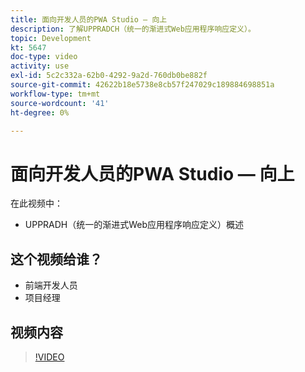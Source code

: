 ```yaml
---
title: 面向开发人员的PWA Studio — 向上
description: 了解UPPRADCH（统一的渐进式Web应用程序响应定义）。
topic: Development
kt: 5647
doc-type: video
activity: use
exl-id: 5c2c332a-62b0-4292-9a2d-760db0be882f
source-git-commit: 42622b18e5738e8cb57f247029c189884698851a
workflow-type: tm+mt
source-wordcount: '41'
ht-degree: 0%

---
```


# 面向开发人员的PWA Studio — 向上

在此视频中：

- UPPRADH（统一的渐进式Web应用程序响应定义）概述

## 这个视频给谁？

- 前端开发人员
- 项目经理

## 视频内容

>[!VIDEO](https://video.tv.adobe.com/v/35718?quality=12&learn=on)
